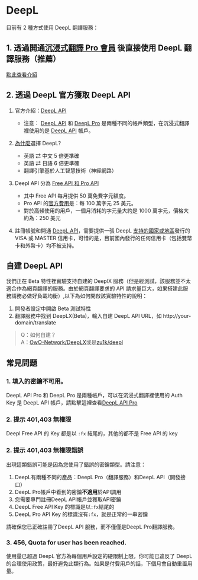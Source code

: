 # DeepL

目前有 2 種方式使用 DeepL 翻譯服務：

## 1. 透過開通[沉浸式翻譯 Pro 會員](https://immersivetranslate.com/pricing/) 後直接使用 DeepL 翻譯服務（推薦）

[點此查看介紹](https://immersivetranslate.com/pricing/)

## 2. 透過 DeepL 官方獲取 DeepL API

1. 官方介紹：[DeepL API ](https://www.deepl.com/zh/pro#developer)
   - 注意： [DeepL API](https://www.deepl.com/zh/pro#developer) 和 [DeepL Pro](https://www.deepl.com/pro) 是兩種不同的帳戶類型，在沉浸式翻譯裡使用的是 [DeepL API](https://www.deepl.com/zh/pro/select-country#developer) 帳戶。
2. [為什麼](https://www.deepl.com/zh/whydeepl)選擇 DeepL?

   - 英語 ⇄ 中文 5 倍更準確
   - 英語 ⇄ 日語 6 倍更準確
   - 翻譯引擎基於人工智慧技術（神經網路）

3. Deepl API 分為 [Free API 和 Pro API](https://www.deepl.com/zh/pro#developer)

   - 其中 Free API 每月提供 50 萬免費字元額度。
   - Pro API 的[官方費用](https://www.deepl.com/zh/pro#developer)是：每 100 萬字元 25 美元。
   - 對於高頻使用的用戶，一個月消耗的字元量大約是 1000 萬字元，價格大約為：250 美元

4. 註冊帳號和開通 [DeepL API](https://www.deepl.com/zh/pro#developer)，需要提供一張 DeepL [支持的國家或地區](https://support.deepl.com/hc/zh-cn/articles/360020016339-DeepL-Pro%E5%9C%A8%E6%88%91%E6%89%80%E5%9C%A8%E5%9B%BD%E5%AE%B6%E6%97%A0%E6%B3%95%E8%AE%A2%E9%98%85)發行的 VISA 或 MASTER 信用卡，可惜的是，目前國內發行的任何信用卡（包括雙幣卡和外幣卡）均不被支持。

## 自建 DeepL API

我們正在 Beta 特性裡實驗支持自建的 DeeplX 服務（但是經測試，該服務並不太適合作為網頁翻譯的服務。由於網頁翻譯要求的 API 請求量巨大，如果搭建此服務請務必做好負載均衡）,以下為如何開啟該實驗特性的說明：

1. 開發者設定中開啟 Beta 測試特性
2. 翻譯服務中找到 DeepLX(Beta)，輸入自建 DeepL API URL，如 http://your-domain/translate

> Q：如何自建？  
> A：[OwO-Network/DeepLX](https://github.com/OwO-Network/DeepLX#setup-on-immersive-translate)或是[zu1k/deepl](https://github.com/KyleChoy/zotero-pdf-translate/blob/CustomDeepL/README.md)

## 常見問題

### 1. 填入的密鑰不可用。

DeepL API Pro 和 DeepL Pro 是兩種帳戶，可以在沉浸式翻譯裡使用的 Auth Key 是 DeepL API 帳戶，請點擊這裡查看[DeepL API Pro](https://www.deepl.com/zh/pro/select-country#developer)

### 2. 提示 401,403 無權限

Deepl Free API 的 Key 都是以 `:fx` 結尾的，其他的都不是 Free API 的 key

### 2. 提示 401,403 無權限錯誤

出現這類錯誤可能是因為您使用了錯誤的密鑰類型。請注意：

1. DeepL有兩種不同的產品：DeepL Pro（翻譯服務）和DeepL API（開發接口）
2. DeepL Pro帳戶中看到的密鑰**不適用**於API調用
3. 您需要專門註冊DeepL API帳戶並獲取API密鑰
4. DeepL Free API Key 的標識是以`:fx`結尾的
5. DeepL Pro API Key 的標識沒有`:fx`，就是正常的一串密鑰

請確保您已正確註冊了DeepL API 服務，而不僅僅是DeepL Pro翻譯服務。

### 3. 456, Quota for user has been reached.

使用量已超過 DeepL 官方為每個用戶設定的硬限制上限，你可能已違反了 DeepL 的合理使用政策，最好避免此類行為。如果是付費用戶的話，下個月會自動重置用量。